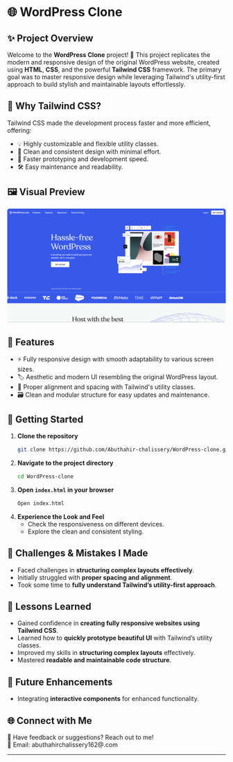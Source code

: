 # 🌐 WordPress Clone

## ✨ Project Overview
Welcome to the **WordPress Clone** project! 🚀 This project replicates the modern and responsive design of the original WordPress website, created using **HTML**, **CSS**, and the powerful **Tailwind CSS** framework. The primary goal was to master responsive design while leveraging Tailwind's utility-first approach to build stylish and maintainable layouts effortlessly.

## 🌟 Why Tailwind CSS?
Tailwind CSS made the development process faster and more efficient, offering:
- 💡 Highly customizable and flexible utility classes.
- 🎨 Clean and consistent design with minimal effort.
- 🚀 Faster prototyping and development speed.
- 🛠️ Easy maintenance and readability.

## 🖼️ Visual Preview
![image info](Images/WordPress.png)

## 📝 Features
- ⚡ Fully responsive design with smooth adaptability to various screen sizes.
- 🏷️ Aesthetic and modern UI resembling the original WordPress layout.
- 📐 Proper alignment and spacing with Tailwind's utility classes.
- 🗃️ Clean and modular structure for easy updates and maintenance.

## 🚀 Getting Started
1. **Clone the repository**
   ```bash
   git clone https://github.com/Abuthahir-chalissery/WordPress-clone.git
   ```
2. **Navigate to the project directory**
   ```bash
   cd WordPress-clone
   ```
3. **Open `index.html` in your browser**
   ```bash
   Open index.html
   ```
4. **Experience the Look and Feel**
   - Check the responsiveness on different devices.
   - Explore the clean and consistent styling.

## 📝 Challenges & Mistakes I Made
- Faced challenges in **structuring complex layouts effectively**.
- Initially struggled with **proper spacing and alignment**.
- Took some time to **fully understand Tailwind’s utility-first approach**.

## 🌱 Lessons Learned
- Gained confidence in **creating fully responsive websites using Tailwind CSS**.
- Learned how to **quickly prototype beautiful UI** with Tailwind’s utility classes.
- Improved my skills in **structuring complex layouts** effectively.
- Mastered **readable and maintainable code structure**.

## 📝 Future Enhancements
- Integrating **interactive components** for enhanced functionality.

## 🌐 Connect with Me
💬 Have feedback or suggestions? Reach out to me!  
📧 Email: abuthahirchalissery162@.com  

---

